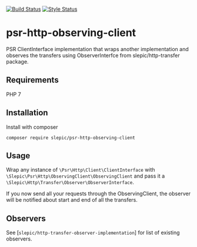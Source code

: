 [![Build Status](https://travis-ci.org/slepic/psr-http-observing-client.svg?branch=master)](https://travis-ci.org/slepic/psr-http-observing-client)
[![Style Status](https://styleci.io/repos/183834781/shield)](https://styleci.io/repos/183834781)

# psr-http-observing-client
PSR ClientInterface implementation that wraps another implementation and observes the transfers using ObserverInterfce from slepic/http-transfer package.

## Requirements

PHP 7

## Installation

Install with composer

```composer require slepic/psr-http-observing-client```

## Usage

Wrap any instance of ```\Psr\Http\Client\ClientInterface``` with ```\Slepic\Psr\Http\ObservingClient\ObservingClient``` and pass it a ```\Slepic\Http\Transfer\Observer\ObserverInterface```.

If you now send all your requests through the ObservingClient, the observer will be notified about start and end of all the transfers.

## Observers

See [```slepic/http-transfer-observer-implementation```] for list of existing observers.
